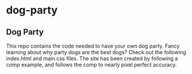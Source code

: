 # dog-party
Dog Party
---

This repo contains the code needed to have your own dog party. Fancy learning about why party dogs are the best dogs? Check out the following index.html and main.css files. The site has been created by following a comp example, and follows the comp to nearly pixel perfect accuracy. 
